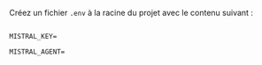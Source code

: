 Créez un fichier `.env` à la racine du projet avec le contenu suivant :

```env

MISTRAL_KEY=

MISTRAL_AGENT=
```
